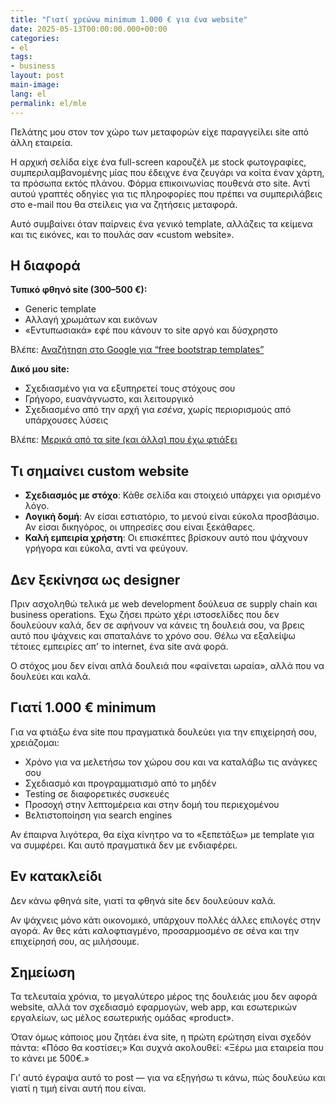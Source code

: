 ```yaml
---
title: "Γιατί χρεώνω minimum 1.000 € για ένα website"
date: 2025-05-13T00:00:00.000+00:00
categories:
- el
tags:
- business
layout: post
main-image: 
lang: el
permalink: el/mle
---
```


Πελάτης μου στον τον χώρο των μεταφορών είχε παραγγείλει site από άλλη εταιρεία.

Η αρχική σελίδα είχε ένα full-screen καρουζέλ με stock φωτογραφίες, συμπεριλαμβανομένης μίας που έδειχνε ένα ζευγάρι να κοίτα έναν χάρτη, τα πρόσωπα εκτός πλάνου. Φόρμα επικοινωνίας πουθενά στο site. Αντί αυτού γραπτές οδηγίες για τις πληροφορίες που πρέπει να συμπεριλάβεις στο e-mail που θα στείλεις για να ζητήσεις μεταφορά.

Αυτό συμβαίνει όταν παίρνεις ένα γενικό template, αλλάζεις τα κείμενα και τις εικόνες, και το πουλάς σαν «custom website».

## Η διαφορά

**Τυπικό φθηνό site (300–500 €):** 
- Generic template
- Aλλαγή χρωμάτων και εικόνων
- «Εντυπωσιακά» εφέ που κάνουν το site αργό και δύσχρηστο

Βλέπε: [Αναζήτηση στο Google για “free bootstrap templates”](https://www.google.com/search?hl=en&q=free+bootstrap+templates&udm=2)

**Δικό μου site:** 
- Σχεδιασμένο για να εξυπηρετεί τους στόχους σου
- Γρήγορο, ευανάγνωστο, και λειτουργικό
- Σχεδιασμένο από την αρχή για *εσένα*, χωρίς περιορισμούς από υπάρχουσες λύσεις

<!-- Βλέπε: [Μερικά από τα site που έχω φτιάξει](/{{page.lang}}/#work) -->

Βλέπε: [Μερικά από τα site (και άλλα) που έχω φτιάξει](/en/snippets)

## Τι σημαίνει custom website
- **Σχεδιασμός με στόχο**: Κάθε σελίδα και στοιχειό υπάρχει για ορισμένο λόγο.
- **Λογική δομή**: Αν είσαι εστιατόριο, το μενού είναι εύκολα προσβάσιμο. Αν είσαι δικηγόρος, οι υπηρεσίες σου είναι ξεκάθαρες.
- **Καλή εμπειρία χρήστη**: Οι επισκέπτες βρίσκουν αυτό που ψάχνουν γρήγορα και εύκολα, αντί να φεύγουν.

## Δεν ξεκίνησα ως designer
Πριν ασχοληθώ τελικά με web development δούλευα σε supply chain και business operations. Έχω ζήσει πρώτο χέρι ιστοσελίδες που δεν δουλεύουν καλά, δεν σε αφήνουν να κάνεις τη δουλειά σου, να βρεις αυτό που ψάχνεις και σπαταλάνε το χρόνο σου. Θέλω να εξαλείψω τέτοιες εμπειρίες απ’ το internet, ένα site ανά φορά.

Ο στόχος μου δεν είναι απλά δουλειά που «φαίνεται ωραία», αλλά που να δουλεύει και καλά.

## Γιατί 1.000 € minimum

Για να φτιάξω ένα site που πραγματικά δουλεύει για την επιχείρησή σου, χρειάζομαι:

- Χρόνο για να μελετήσω τον χώρου σου και να καταλάβω τις ανάγκες σου
- Σχεδιασμό και προγραμματισμό από το μηδέν
- Testing σε διαφορετικές συσκευές
- Προσοχή στην λεπτομέρεια και στην δομή του περιεχομένου
- Βελτιστοποίηση για search engines

Αν έπαιρνα λιγότερα, θα είχα κίνητρο να το «ξεπετάξω» με template για να συμφέρει. Και αυτό πραγματικά δεν με ενδιαφέρει.

## Εν κατακλείδι

Δεν κάνω φθηνά site, γιατί τα φθηνά site δεν δουλεύουν καλά. 

Αν ψάχνεις μόνο κάτι οικονομικό, υπάρχουν πολλές άλλες επιλογές στην αγορά. Αν θες κάτι καλοφτιαγμένο, προσαρμοσμένο σε σένα και την επιχείρησή σου, ας μιλήσουμε.

## Σημείωση

Τα τελευταία χρόνια, το μεγαλύτερο μέρος της δουλειάς μου δεν αφορά website, αλλά τον σχεδιασμό εφαρμογών, web app, και εσωτερικών εργαλείων, ως μέλος εσωτερικής ομάδας «product».

Όταν όμως κάποιος μου ζητάει ένα site, η πρώτη ερώτηση είναι σχεδόν πάντα: «Πόσο θα κοστίσει;» Και συχνά ακολουθεί: «Ξέρω μια εταιρεία που το κάνει με 500€.»

Γι’ αυτό έγραψα αυτό το post — για να εξηγήσω τι κάνω, πώς δουλεύω και γιατί η τιμή είναι αυτή που είναι.


<!-- [English version →](/en/mle) -->